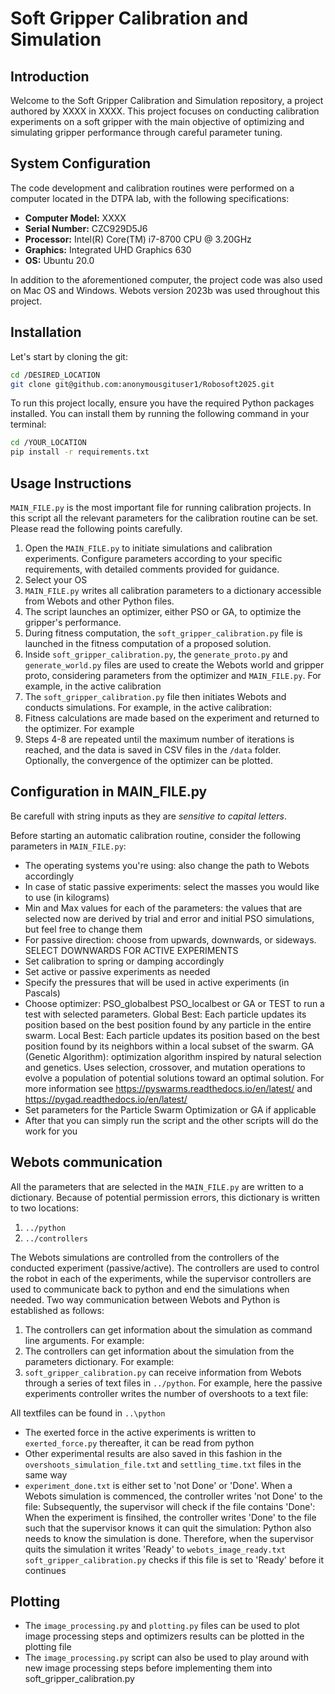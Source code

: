 # Soft Gripper Calibration and Simulation

## Introduction

Welcome to the Soft Gripper Calibration and Simulation repository, a project authored by XXXX in XXXX. This project focuses on conducting calibration experiments on a soft gripper with the main objective of optimizing and simulating gripper performance through careful parameter tuning.

## System Configuration

The code development and calibration routines were performed on a computer located in the DTPA lab, with the following specifications:
- **Computer Model:** XXXX
- **Serial Number:** CZC929D5J6
- **Processor:** Intel(R) Core(TM) i7-8700 CPU @ 3.20GHz
- **Graphics:** Integrated UHD Graphics 630
- **OS:** Ubuntu 20.0

In addition to the aforementioned computer, the project code was also used on Mac OS and Windows. Webots version 2023b was used throughout this project.

## Installation

Let's start by cloning the git:

```bash
cd /DESIRED_LOCATION
git clone git@github.com:anonymousgituser1/Robosoft2025.git
```

To run this project locally, ensure you have the required Python packages installed. You can install them by running the following command in your terminal:

```bash
cd /YOUR_LOCATION
pip install -r requirements.txt
```

## Usage Instructions

`MAIN_FILE.py` is the most important file for running calibration projects. In this script all the relevant parameters for the calibration routine can be set. Please read the following points carefully.

1. Open the `MAIN_FILE.py` to initiate simulations and calibration experiments. Configure parameters according to your specific requirements, with detailed comments provided for guidance.
2. Select your OS
3. `MAIN_FILE.py` writes all calibration parameters to a dictionary accessible from Webots and other Python files. 
4. The script launches an optimizer, either PSO or GA, to optimize the gripper's performance. 
5. During fitness computation, the `soft_gripper_calibration.py` file is launched in the fitness computation of a proposed solution. 
6. Inside `soft_gripper_calibration.py`, the `generate_proto.py` and `generate_world.py` files are used to create the Webots world and gripper proto, considering parameters from the optimizer and `MAIN_FILE.py`. For example, in the active calibration
7. The `soft_gripper_calibration.py` file then initiates Webots and conducts simulations. For example, in the active calibration: 
8. Fitness calculations are made based on the experiment and returned to the optimizer. For example
9. Steps 4-8 are repeated until the maximum number of iterations is reached, and the data is saved in CSV files in the `/data` folder. Optionally, the convergence of the optimizer can be plotted. 

## Configuration in MAIN_FILE.py

Be carefull with string inputs as they are *sensitive to capital letters*.

Before starting an automatic calibration routine, consider the following parameters in `MAIN_FILE.py`:
* The operating systems you're using: also change the path to Webots accordingly
* In case of static passive experiments: select the masses you would like to use (in kilograms)
* Min and Max values for each of the parameters: the values that are selected now are derived by trial and error and initial PSO simulations, but feel free to change them
* For passive direction: choose from upwards, downwards, or sideways. SELECT DOWNWARDS FOR ACTIVE EXPERIMENTS 
* Set calibration to spring or damping accordingly
* Set active or passive experiments as needed
* Specify the pressures that will be used in active experiments (in Pascals)
* Choose optimizer: PSO_globalbest PSO_localbest or GA or TEST to run a test with selected parameters. Global Best: Each particle updates its position based on the best position found by any particle in the entire swarm. Local Best: Each particle updates its position based on the best position found by its neighbors within a local subset of the swarm. GA (Genetic Algorithm): optimization algorithm inspired by natural selection and genetics. Uses selection, crossover, and mutation operations to evolve a population of potential solutions toward an optimal solution. For more information see https://pyswarms.readthedocs.io/en/latest/ and https://pygad.readthedocs.io/en/latest/ 
* Set parameters for the Particle Swarm Optimization or GA if applicable
* After that you can simply run the script and the other scripts will do the work for you

## Webots communication

All the parameters that are selected in the `MAIN_FILE.py` are written to a dictionary. Because of potential permission errors, this dictionary is written to two locations:
1. `../python`
2. `../controllers`

The Webots simulations are controlled from the controllers of the conducted experiment (passive/active). The controllers are used to control the robot in each of the experiments, while the supervisor controllers are used to communicate back to python and end the simulations when needed. Two way communication between Webots and Python is established as follows:
1. The controllers can get information about the simulation as command line arguments. For example: 
2. The controllers can get information about the simulation from the parameters dictionary. For example: 
3. `soft_gripper_calibration.py` can receive information from Webots through a series of text files in `../python`. For example, here the passive experiments controller writes the number of overshoots to a text file: 

All textfiles can be found in `..\python`

* The exerted force in the active experiments is written to `exerted_force.py` 
thereafter, it can be read from python 
* Other experimental results are also saved in this fashion in the `overshoots_simulation_file.txt` and `settling_time.txt` files in the same way
* `experiment_done.txt` is either set to 'not Done' or 'Done'. When a Webots simulation is commenced, the controller writes 'not Done' to the file: 
Subsequently, the supervisor will check if the file contains 'Done':
When the experiment is finsihed, the controller writes 'Done' to the file such that the supervisor knows it can quit the simulation: 
Python also needs to know the simulation is done. Therefore, when the supervisor quits the simulation it writes 'Ready' to `webots_image_ready.txt`
`soft_gripper_calibration.py` checks if this file is set to 'Ready' before it continues

## Plotting

* The `image_processing.py` and `plotting.py` files can be used to plot image processing steps and optimizers results can be plotted in the plotting file
* The `image_processing.py` script can also be used to play around with new image processing steps before implementing them into soft_gripper_calibration.py



